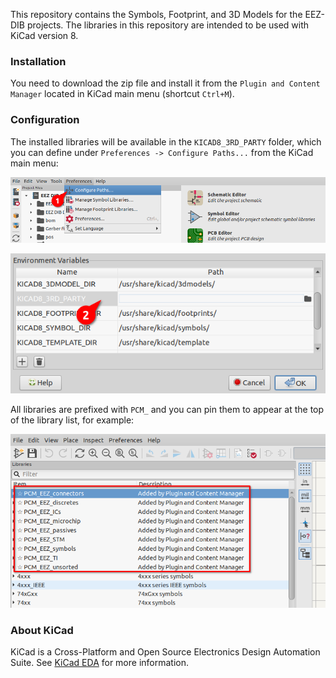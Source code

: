 This repository contains the Symbols, Footprint, and 3D Models for the EEZ-DIB projects.
The libraries in this repository are intended to be used with KiCad version 8.

### Installation

You need to download the zip file and install it from the `Plugin and Content Manager` located in KiCad main menu (shortcut `Ctrl+M`).


### Configuration

The installed libraries will be available in the `KICAD8_3RD_PARTY` folder, which you can define under `Preferences -> Configure Paths...` from the KiCad main menu:

![path config1](images/path_config1.png)

![path config2](images/path_config2.png)

All libraries are prefixed with `PCM_` and you can pin them to appear at the top of the library list, for example:

![libs](images/pined_symbol_libs.png)


### About KiCad

KiCad is a Cross-Platform and Open Source Electronics Design Automation Suite. See [KiCad EDA](https://kicad.org/) for more information.

